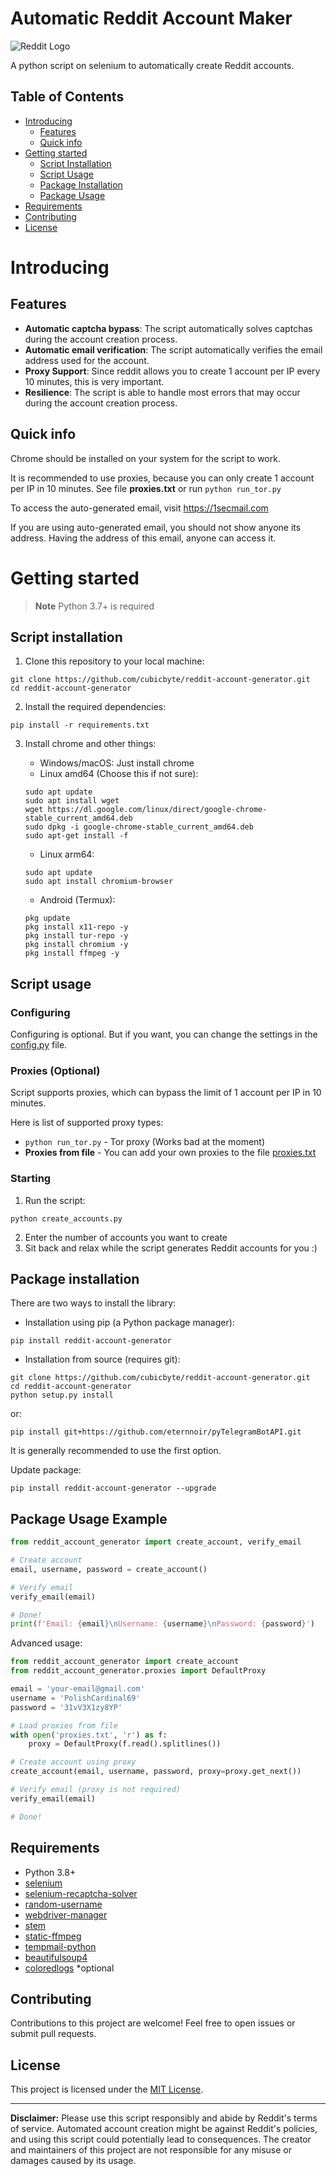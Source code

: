 # Automatic Reddit Account Maker

![Reddit Logo](https://www.redditstatic.com/about/assets/reddit-logo.png)

A python script on selenium to automatically create Reddit accounts.

## Table of Contents

- [Introducing](#introducing)
    - [Features](#features)
    - [Quick info](#quick-info)
- [Getting started](#getting-started)
    - [Script Installation](#script-installation)
    - [Script Usage](#script-usage)
    - [Package Installation](#package-installation)
    - [Package Usage](#package-usage-example)
- [Requirements](#requirements)
- [Contributing](#contributing)
- [License](#license)

# Introducing

## Features
- **Automatic captcha bypass**: The script automatically solves captchas during the account creation process.
- **Automatic email verification**: The script automatically verifies the email address used for the account.
- **Proxy Support**: Since reddit allows you to create 1 account per IP every 10 minutes, this is very important.
- **Resilience**: The script is able to handle most errors that may occur during the account creation process.

## Quick info

Chrome should be installed on your system for the script to work.

It is recommended to use proxies, because you can only create 1 account per IP in 10 minutes. See file **proxies.txt** or run `python run_tor.py`

To access the auto-generated email, visit https://1secmail.com

If you are using auto-generated email, you should not show anyone its address. Having the address of this email, anyone can access it.

# Getting started

> **Note** Python 3.7+ is required

## Script installation

1. Clone this repository to your local machine:

```shell
git clone https://github.com/cubicbyte/reddit-account-generator.git
cd reddit-account-generator
```

2. Install the required dependencies:

```shell
pip install -r requirements.txt
```

3. Install chrome and other things:

    - Windows/macOS: Just install chrome
    - Linux amd64 (Choose this if not sure):
    ```shell
    sudo apt update
    sudo apt install wget
    wget https://dl.google.com/linux/direct/google-chrome-stable_current_amd64.deb
    sudo dpkg -i google-chrome-stable_current_amd64.deb
    sudo apt-get install -f
    ```
   
    - Linux arm64:
    ```shell
    sudo apt update
    sudo apt install chromium-browser
    ```

    - Android (Termux):
    ```shell
    pkg update
    pkg install x11-repo -y
    pkg install tur-repo -y
    pkg install chromium -y
    pkg install ffmpeg -y
    ```
## Script usage

### Configuring

Configuring is optional. But if you want, you can change the settings in the [config.py](config.py) file.

### Proxies (Optional)

Script supports proxies, which can bypass the limit of 1 account per IP in 10 minutes.

Here is list of supported proxy types:
- `python run_tor.py` - Tor proxy (Works bad at the moment)
- **Proxies from file** - You can add your own proxies to the file [proxies.txt](proxies.txt)

### Starting

1. Run the script:

```shell
python create_accounts.py
```

2. Enter the number of accounts you want to create
3. Sit back and relax while the script generates Reddit accounts for you :)

## Package installation

There are two ways to install the library:

- Installation using pip (a Python package manager):

```shell
pip install reddit-account-generator
```

- Installation from source (requires git):

```shell
git clone https://github.com/cubicbyte/reddit-account-generator.git
cd reddit-account-generator
python setup.py install
```

or:

```shell
pip install git+https://github.com/eternnoir/pyTelegramBotAPI.git
```

It is generally recommended to use the first option.

Update package:

```shell
pip install reddit-account-generator --upgrade
```

## Package Usage Example

```python
from reddit_account_generator import create_account, verify_email

# Create account
email, username, password = create_account()

# Verify email
verify_email(email)

# Done!
print(f'Email: {email}\nUsername: {username}\nPassword: {password}')
```

Advanced usage:

```python
from reddit_account_generator import create_account
from reddit_account_generator.proxies import DefaultProxy

email = 'your-email@gmail.com'
username = 'PolishCardinal69'
password = '31vV3X1zy8YP'

# Load proxies from file
with open('proxies.txt', 'r') as f:
    proxy = DefaultProxy(f.read().splitlines())

# Create account using proxy
create_account(email, username, password, proxy=proxy.get_next())

# Verify email (proxy is not required)
verify_email(email)

# Done!
```


## Requirements

- Python 3.8+
- [selenium](https://pypi.org/project/selenium/)
- [selenium-recaptcha-solver](https://pypi.org/project/selenium-recaptcha-solver/)
- [random-username](https://pypi.org/project/random-username/)
- [webdriver-manager](https://pypi.org/project/webdriver-manager/)
- [stem](https://pypi.org/project/stem/)
- [static-ffmpeg](https://pypi.org/project/static-ffmpeg/)
- [tempmail-python](https://pypi.org/project/tempmail-python/)
- [beautifulsoup4](https://pypi.org/project/beautifulsoup4/)
- [coloredlogs](https://pypi.org/project/coloredlogs/) *optional

## Contributing

Contributions to this project are welcome! Feel free to open issues or submit pull requests.

## License

This project is licensed under the [MIT License](LICENSE).

---

**Disclaimer:** Please use this script responsibly and abide by Reddit's terms of service. Automated account creation might be against Reddit's policies, and using this script could potentially lead to consequences. The creator and maintainers of this project are not responsible for any misuse or damages caused by its usage.
